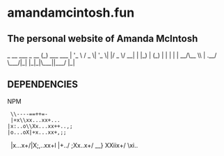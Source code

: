 # amandamcintosh.fun
##  The personal website of Amanda McIntosh

  \_ \_\_   \_\_\_  \_ \_\_ \(\_\) \_\_\_  \_\_\_
 | \'\_ \\ / \_ \\| \'\_ \\| |/ \_ \\/ \_\_|
 | |\_\) | \(\_\) | | | | |  \_\_/\\\_\_ \\\\
 | \.\_\_/ \\\_\_\_/|\_| |\_|\_|\\\_\_\_||\_\_\_/
 |\_|
 

## DEPENDENCIES
NPM


     \\----==++=-                            
     |+x\\xx...xx+...
    |x:..o\\Xx...xx++..,;
    |o...oX|+x...xx+,;;
   |x...x+/|X;,..xx+l
   |+../    ;Xx..x+/
    \__}   XXiix+/
           \xi..
       
